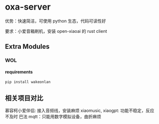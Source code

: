 # oxa-server

优势：快速简洁，可使用 python 生态，代码可读性好

要求：小爱音箱刷机，安装 open-xiaoai 的 rust client

## Extra Modules

### WOL

#### requirements

`pip install wakeonlan`


## 相关项目对比

慕容柯小爱伴侣: 接入音频线，安装麻烦
xiaomusic, xiaogpt: 功能不稳定，反应不及时
巴法 mqtt：只能用数字模拟设备，曲折麻烦

